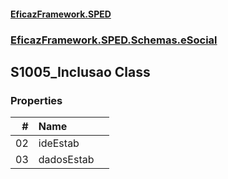 #### [EficazFramework.SPED](EficazFrameworkSPED.md 'EficazFramework SPED')
### [EficazFramework.SPED.Schemas.eSocial](EficazFramework.SPED.Schemas.eSocial.md 'EficazFramework.SPED.Schemas.eSocial')

## S1005_Inclusao Class
### Properties

| # | Name | |
| ---: | :--- | :--- |
| 02 | ideEstab |  |
| 03 | dadosEstab |  |
